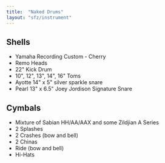 ```yaml
---
title:  "Naked Drums"
layout: "sfz/instrument"
---
```

## Shells

- Yamaha Recording Custom - Cherry
- Remo Heads
- 22" Kick Drum
- 10", 12", 13",  14", 16" Toms
- Ayotte 14" x 5" silver sparkle snare
- Pearl 13" x 6.5" Joey Jordison Signature Snare

## Cymbals

- Mixture of Sabian HH/AA/AAX and some Zildjian A Series
- 2 Splashes
- 2 Crashes (bow and bell)
- 2 Chinas
- Ride (bow and bell)
- Hi-Hats
